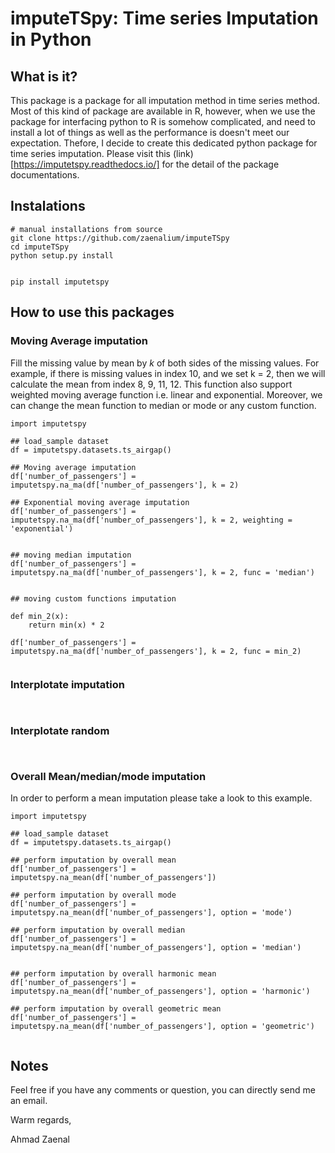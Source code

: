 # imputeTSpy: Time series Imputation in Python

## What is it?

This package is a package for all imputation method in time series method. Most of this kind of package are available in R, however, when we use the package for interfacing python to R is somehow complicated, and need to install a lot of things as well as the performance is doesn't meet our expectation. Thefore, I decide to create this dedicated python package for time series imputation. Please visit this (link)[https://imputetspy.readthedocs.io/] for the detail of the package documentations. 


## Instalations

```
# manual installations from source
git clone https://github.com/zaenalium/imputeTSpy
cd imputeTSpy
python setup.py install
```

```

pip install imputetspy

```

## How to use this packages

### Moving Average imputation 

Fill the missing value by mean by *k* of both sides of the missing values. For example, if there is missing values in index 10, and we set k = 2, then we will calculate the mean from index 8, 9, 11, 12. This function also support weighted moving average function i.e. linear and exponential. Moreover, we can change the mean function to median or mode or any custom function.

```
import imputetspy

## load_sample dataset
df = imputetspy.datasets.ts_airgap()

## Moving average imputation
df['number_of_passengers'] = imputetspy.na_ma(df['number_of_passengers'], k = 2)

## Exponential moving average imputation
df['number_of_passengers'] = imputetspy.na_ma(df['number_of_passengers'], k = 2, weighting = 'exponential')


## moving median imputation
df['number_of_passengers'] = imputetspy.na_ma(df['number_of_passengers'], k = 2, func = 'median')


## moving custom functions imputation

def min_2(x):
    return min(x) * 2

df['number_of_passengers'] = imputetspy.na_ma(df['number_of_passengers'], k = 2, func = min_2)


```

### Interplotate imputation 



```


```

### Interplotate random 



```


```

### Overall Mean/median/mode imputation

In order to perform a mean imputation please take a look to this example.

```
import imputetspy

## load_sample dataset
df = imputetspy.datasets.ts_airgap()

## perform imputation by overall mean
df['number_of_passengers'] = imputetspy.na_mean(df['number_of_passengers'])

## perform imputation by overall mode
df['number_of_passengers'] = imputetspy.na_mean(df['number_of_passengers'], option = 'mode')

## perform imputation by overall median
df['number_of_passengers'] = imputetspy.na_mean(df['number_of_passengers'], option = 'median')


## perform imputation by overall harmonic mean
df['number_of_passengers'] = imputetspy.na_mean(df['number_of_passengers'], option = 'harmonic')

## perform imputation by overall geometric mean
df['number_of_passengers'] = imputetspy.na_mean(df['number_of_passengers'], option = 'geometric')


```


## Notes

Feel free if you have any comments or question, you can directly send me an email.


Warm regards,

Ahmad Zaenal
